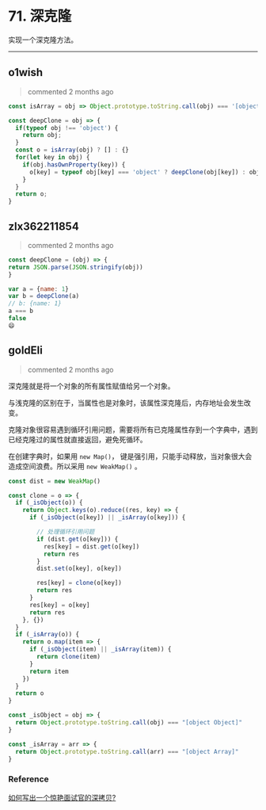 
 # 71. 深克隆 
 实现一个深克隆方法。 
 ***
## o1wish 
 > commented 2 months ago 


```javascript
const isArray = obj => Object.prototype.toString.call(obj) === '[object Array]';

const deepClone = obj => {
  if(typeof obj !== 'object') {
    return obj;
  }
  const o = isArray(obj) ? [] : {}
  for(let key in obj) {
    if(obj.hasOwnProperty(key)) {
      o[key] = typeof obj[key] === 'object' ? deepClone(obj[key]) : obj[key]; 
    }
  }
  return o;
}

```
## zlx362211854 
 > commented 2 months ago 


```javascript
const deepClone = (obj) => {
return JSON.parse(JSON.stringify(obj))
}

var a = {name: 1}
var b = deepClone(a)
// b: {name: 1}
a === b
false
😄

```
## goldEli 
 > commented 2 months ago 

深克隆就是将一个对象的所有属性赋值给另一个对象。

与浅克隆的区别在于，当属性也是对象时，该属性深克隆后，内存地址会发生改变。

克隆对象很容易遇到循环引用问题，需要将所有已克隆属性存到一个字典中，遇到已经克隆过的属性就直接返回，避免死循环。

在创建字典时，如果用 `new Map()`， 键是强引用，只能手动释放，当对象很大会造成空间浪费。所以采用 `new WeakMap()` 。



```javaScript
const dist = new WeakMap()

const clone = o => {
  if (_isObject(o)) {
    return Object.keys(o).reduce((res, key) => {
      if (_isObject(o[key]) || _isArray(o[key])) {

        // 处理循环引用问题
        if (dist.get(o[key])) {
          res[key] = dist.get(o[key])
          return res  
        }
        dist.set(o[key], o[key])

        res[key] = clone(o[key])
        return res
      }
      res[key] = o[key]
      return res
    }, {})
  }
  if (_isArray(o)) {
    return o.map(item => {
      if (_isObject(item) || _isArray(item)) {
        return clone(item)
      }
      return item
    })
  }
  return o
}

const _isObject = obj => {
  return Object.prototype.toString.call(obj) === "[object Object]"
}

const _isArray = arr => {
  return Object.prototype.toString.call(arr) === "[object Array]"
}

```

### Reference
[如何写出一个惊艳面试官的深拷贝?](https://juejin.im/post/5d6aa4f96fb9a06b112ad5b1)